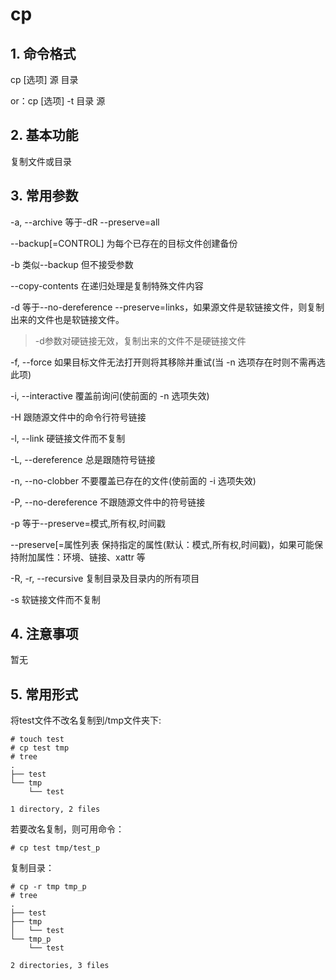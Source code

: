 # cp

## 1. 命令格式

cp [选项] 源 目录

or：cp [选项] -t 目录 源

## 2. 基本功能

复制文件或目录

## 3. 常用参数

-a, --archive	等于-dR --preserve=all

--backup[=CONTROL]	为每个已存在的目标文件创建备份

-b	类似--backup 但不接受参数

--copy-contents	在递归处理是复制特殊文件内容

-d	等于--no-dereference --preserve=links，如果源文件是软链接文件，则复制出来的文件也是软链接文件。

> -d参数对硬链接无效，复制出来的文件不是硬链接文件

-f, --force	如果目标文件无法打开则将其移除并重试(当 -n 选项存在时则不需再选此项)

-i, --interactive	覆盖前询问(使前面的 -n 选项失效)

-H	跟随源文件中的命令行符号链接

-l, --link	硬链接文件而不复制

-L, --dereference	总是跟随符号链接

-n, --no-clobber	不要覆盖已存在的文件(使前面的 -i 选项失效)

-P, --no-dereference	不跟随源文件中的符号链接

-p	等于--preserve=模式,所有权,时间戳

--preserve[=属性列表   保持指定的属性(默认：模式,所有权,时间戳)，如果可能保持附加属性：环境、链接、xattr 等

-R, -r, --recursive  复制目录及目录内的所有项目

-s	软链接文件而不复制

## 4. 注意事项

暂无

## 5. 常用形式

将test文件不改名复制到/tmp文件夹下:

```console
# touch test
# cp test tmp
# tree
.
├── test
└── tmp
    └── test

1 directory, 2 files
```

若要改名复制，则可用命令：

```console
# cp test tmp/test_p
```

复制目录：

```console
# cp -r tmp tmp_p
# tree
.
├── test
├── tmp
│   └── test
└── tmp_p
    └── test

2 directories, 3 files
```

